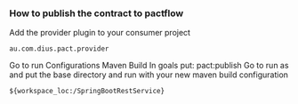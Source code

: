 ### How to publish the contract to pactflow
Add the provider plugin to your consumer project
```
au.com.dius.pact.provider
```
Go to run
Configurations
Maven Build
In goals put: pact:publish
Go to run as and put the base directory and run with your new maven build configuration
```
${workspace_loc:/SpringBootRestService}
```